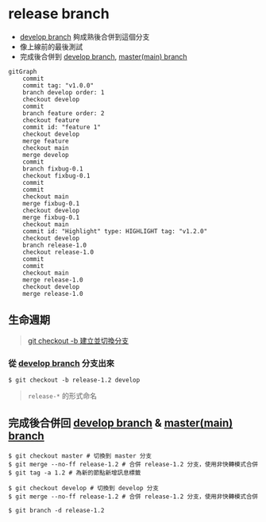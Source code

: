 # release branch
- [develop branch](develop%20branch.md) 夠成熟後合併到這個分支
- 像上線前的最後測試
- 完成後合併到 [develop branch](develop%20branch.md), [master(main) branch](Git%20Flow/master(main)%20branch.md)

```mermaid
gitGraph
	commit
	commit tag: "v1.0.0"
	branch develop order: 1
	checkout develop
	commit
	branch feature order: 2
	checkout feature
	commit id: "feature 1"
	checkout develop
	merge feature
	checkout main
	merge develop
	commit
	branch fixbug-0.1
	checkout fixbug-0.1
	commit
	commit
	checkout main
	merge fixbug-0.1
	checkout develop
	merge fixbug-0.1
	checkout main
	commit id: "Highlight" type: HIGHLIGHT tag: "v1.2.0"
	checkout develop
	branch release-1.0
	checkout release-1.0
	commit
	commit
	checkout main
	merge release-1.0
	checkout develop
	merge release-1.0
```

## 生命週期
>[git checkout -b 建立並切換分支](dontTrustYourLittleBrain/git%20checkout%20-b%20建立並切換分支.md)

### 從 [develop branch](develop%20branch.md) 分支出來
```shell
$ git checkout -b release-1.2 develop
```

>`release-*` 的形式命名

## 完成後合併回 [develop branch](develop%20branch.md) & [master(main) branch](Git%20Flow/master(main)%20branch.md)
```shell
$ git checkout master # 切換到 master 分支
$ git merge --no-ff release-1.2 # 合併 release-1.2 分支，使用非快轉模式合併
$ git tag -a 1.2 # 為新的節點新增訊息標籤

$ git checkout develop # 切換到 develop 分支
$ git merge --no-ff release-1.2 # 合併 release-1.2 分支，使用非快轉模式合併

$ git branch -d release-1.2
```
